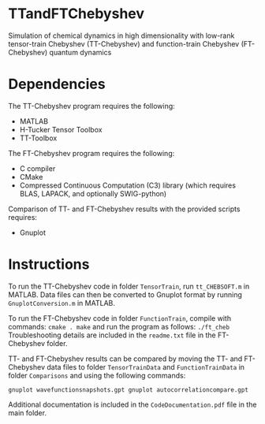 # TTandFTChebyshev
Simulation of chemical dynamics in high dimensionality with low-rank tensor-train Chebyshev (TT-Chebyshev) and function-train Chebyshev (FT-Chebyshev) quantum dynamics 

# Dependencies

The TT-Chebyshev program requires the following:

- MATLAB
- H-Tucker Tensor Toolbox
- TT-Toolbox

The FT-Chebyshev program requires the following:

- C compiler
- CMake
- Compressed Continuous Computation (C3) library (which requires BLAS, LAPACK, and optionally SWIG-python)

Comparison of TT- and FT-Chebyshev results with the provided scripts requires:

- Gnuplot

# Instructions

To run the TT-Chebyshev code in folder ``TensorTrain``, run ``tt_CHEBSOFT.m`` in MATLAB. Data files can then be converted to Gnuplot format by running ``GnuplotConversion.m`` in MATLAB.

To run the FT-Chebyshev code in folder ``FunctionTrain``, compile with commands:
``
cmake .
make
``
and run the program as follows:
``
./ft_cheb
``
Troubleshooting details are included in the ``readme.txt`` file in the FT-Chebyshev folder. 

TT- and FT-Chebyshev results can be compared by moving the TT- and FT-Chebyshev data files to folder ``TensorTrainData`` and ``FunctionTrainData`` in folder ``Comparisons`` and using the following commands:

``
gnuplot wavefunctionsnapshots.gpt
gnuplot autocorrelationcompare.gpt
``

Additional documentation is included in the ``CodeDocumentation.pdf`` file in the main folder.

